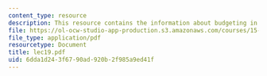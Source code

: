 ```yaml
---
content_type: resource
description: This resource contains the information about budgeting in this course.
file: https://ol-ocw-studio-app-production.s3.amazonaws.com/courses/15-963-management-accounting-and-control-spring-2007/6dda1d243f6790ad920b2f985a9ed41f_lec19.pdf
file_type: application/pdf
resourcetype: Document
title: lec19.pdf
uid: 6dda1d24-3f67-90ad-920b-2f985a9ed41f
---
```

